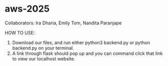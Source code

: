 # aws-2025
Collaborators: Ira Dharia, Emily Tom, Nandita Paranjape

HOW TO USE:
1. Download our files, and run either python3 backend.py or python backend.py on your terminal.
2. A link through flask should pop up and you can command click that link to view our localhost website.
